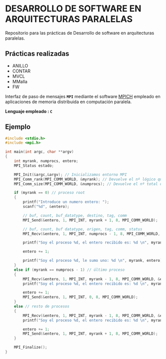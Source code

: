 # DESARROLLO DE SOFTWARE EN ARQUITECTURAS PARALELAS

Repositorio para las prácticas de Desarrollo de software en arquitecturas paralelas.

## Prácticas realizadas

- ANILLO
- CONTAR
- MVCL
- MMalla
- FW

Interfaz de paso de mensajes **`MPI`** mediante el software [MPICH](https://www.mpich.org/) empleado en aplicaciones de memoria distribuida en computación paralela.

**Lenguaje empleado : `C`**

## Ejemplo

```c
#include <stdio.h>
#include <mpi.h>

int main(int argc, char **argv)
{
	int myrank, numprocs, entero;
	MPI_Status estado;

	MPI_Init(&argc,&argv); // Inicializamos entorno MPI
	MPI_Comm_rank(MPI_COMM_WORLD, &myrank); // Devuelve el nº lógico que corresponde a cada proceso (0..N)
	MPI_Comm_size(MPI_COMM_WORLD, &numprocs); // Devuelve el nº total de procesos existentes.

	if (myrank == 0) // proceso root
	{
		printf("Introduce un numero entero: ");
		scanf("%d", &entero);

		// buf, count, buf_datatype, destino, tag, comm
		MPI_Send(&entero, 1, MPI_INT, myrank + 1, 8, MPI_COMM_WORLD);

		// buf, count, buf datatype, origen, tag, comm, status
		MPI_Recv(&entero, 1, MPI_INT, numprocs - 1, 8, MPI_COMM_WORLD, &estado);

		printf("Soy el proceso %d, el entero recibido es: %d \n", myrank, entero);

		entero += 1;

		printf("Soy el proceso %d, le sumo uno: %d \n", myrank, entero);
	}
	else if (myrank == numprocs - 1) // último proceso
	{
		MPI_Recv(&entero, 1, MPI_INT, myrank - 1, 8, MPI_COMM_WORLD, &estado);
		printf("Soy el proceso %d, el entero recibido es: %d \n", myrank, entero);

		entero += 1;
		MPI_Send(&entero, 1, MPI_INT, 0, 8, MPI_COMM_WORLD);
	}
	else // resto de procesos
	{
		MPI_Recv(&entero, 1, MPI_INT, myrank - 1, 8, MPI_COMM_WORLD, &estado);
		printf("Soy el proceso %d, el entero recibido es: %d \n", myrank, entero);

		entero += 1;
		MPI_Send(&entero, 1, MPI_INT, myrank + 1, 8, MPI_COMM_WORLD);
	}

	MPI_Finalize();
}
```

